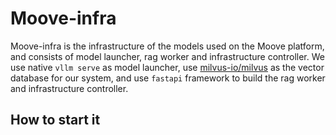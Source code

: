 # Moove-infra

Moove-infra is the infrastructure of the models used on the Moove platform, and consists of model launcher, rag worker and infrastructure controller. 
We use native `vllm serve` as model launcher, use [milvus-io/milvus](https://github.com/milvus-io/milvus) as the vector database for our system, 
and use `fastapi` framework to build the rag worker and infrastructure controller.

## How to start it
